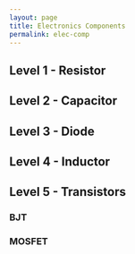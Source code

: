 ```yaml
---
layout: page
title: Electronics Components
permalink: elec-comp
---
```


## Level 1 - Resistor
## Level 2 - Capacitor
## Level 3 - Diode
## Level 4 - Inductor
## Level 5 - Transistors
### BJT
### MOSFET
